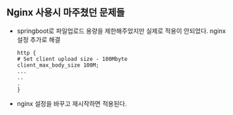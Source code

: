 ## Nginx 사용시 마주쳤던 문제들
- springboot로 파일업로드 용량을 제한해주었지만 실제로 적용이 안되었다. nginx 설정 추가로 해결
    ```
    http {
    # Set client upload size - 100Mbyte
    client_max_body_size 100M;
    ...
    ..
    .
    }
    ```
- nginx 설정을 바꾸고 재시작하면 적용된다.